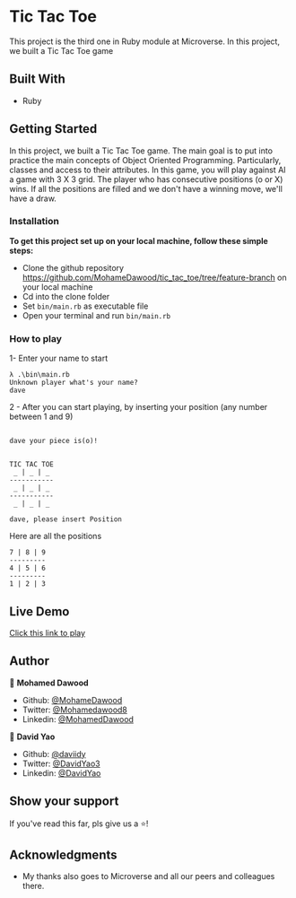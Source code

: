 # Tic Tac Toe
This project is the third one in Ruby module at Microverse. In this project, we built a Tic Tac Toe game


## Built With

- Ruby

## Getting Started

In this project, we built a Tic Tac Toe game. The main goal is to put into practice the main concepts of Object Oriented Programming. Particularly, classes and access to their attributes.
In this game, you will play against AI a game with 3 X 3 grid. The player who has
consecutive positions (o or X) wins. If all the positions are filled and we don't have a winning move, we'll have a draw.

### Installation

**To get this project set up on your local machine, follow these simple steps:**

- Clone the github repository https://github.com/MohameDawood/tic_tac_toe/tree/feature-branch on your local machine
- Cd into the clone folder
- Set `bin/main.rb` as executable file
- Open your terminal and run `bin/main.rb`

### How to play

1- Enter your name to start

```
λ .\bin\main.rb
Unknown player what's your name?
dave

```
2 - After you can start playing, by inserting your position (any number between 1 and 9)

```

dave your piece is(o)!


TIC TAC TOE
 _ | _ | _
-----------
 _ | _ | _
-----------
 _ | _ | _

dave, please insert Position

```

Here are all the positions

```
7 | 8 | 9
---------
4 | 5 | 6
---------
1 | 2 | 3

```

## Live Demo
[Click this link to play](https://repl.it/@daviidy/tictactoe-1)

## Author

👤 **Mohamed Dawood**

- Github: [@MohameDawood](https://github.com/MohameDawood)
- Twitter: [@Mohamedawood8](https://twitter.com/Mohamedawood8)
- Linkedin: [@MohamedDawood](https://www.linkedin.com/in/mohamedawood/)

👤 **David Yao**

- Github: [@daviidy](https://github.com/daviidy )
- Twitter: [@DavidYao3](https://twitter.com/DavidYao3)
- Linkedin: [@DavidYao](https://www.linkedin.com/in/david-yao-6bb95299/daviidy )


## Show your support

If you've read this far, pls give us a ⭐️!

## Acknowledgments

- My thanks also goes to Microverse and all our peers and colleagues there.
